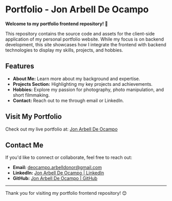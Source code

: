 # Portfolio - Jon Arbell De Ocampo

**Welcome to my portfolio frontend repository! 🎉**

This repository contains the source code and assets for the client-side application of my personal portfolio website. While my focus is on backend development, this site showcases how I integrate the frontend with backend technologies to display my skills, projects, and hobbies.

## Features

- **About Me:** Learn more about my background and expertise.
- **Projects Section:** Highlighting my key projects and achievements.
- **Hobbies:** Explore my passion for photography, photo manipulation, and short filmmaking.
- **Contact:** Reach out to me through email or LinkedIn.

## Visit My Portfolio

Check out my live portfolio at: [Jon Arbell De Ocampo](https://deocampo-jon-arbell-d.netlify.app)

## Contact Me

If you'd like to connect or collaborate, feel free to reach out:

- **Email:** [deocampo.arbelldonor@gmail.com](mailto:deocampo.arbelldonor@gmail.com)
- **LinkedIn:** [Jon Arbell De Ocampo | LinkedIn](https://www.linkedin.com/in/jon-arbell-donor-de-ocampo-134083284/)
- **GitHub:** [Jon Arbell De Ocampo | GitHub](https://github.com/JonArbell)

---

Thank you for visiting my portfolio frontend repository! 😊
